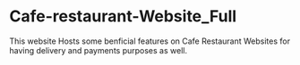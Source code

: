 # Cafe-restaurant-Website_Full

This website Hosts some benficial features on Cafe Restaurant Websites for having delivery and payments purposes as well.
